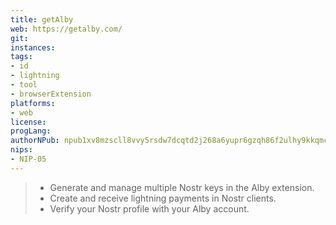 ```yaml
---
title: getAlby
web: https://getalby.com/
git: 
instances:
tags:
- id
- lightning
- tool
- browserExtension
platforms:
- web
license:
progLang:
authorNPub: npub1xv8mzscll8vvy5rsdw7dcqtd2j268a6yupr6gzqh86f2ulhy9kkqmclk3x
nips:
- NIP-05
---
```


> - Generate and manage multiple Nostr keys in the Alby extension.
> - Create and receive lightning payments in Nostr clients.
> - Verify your Nostr profile with your Alby account.